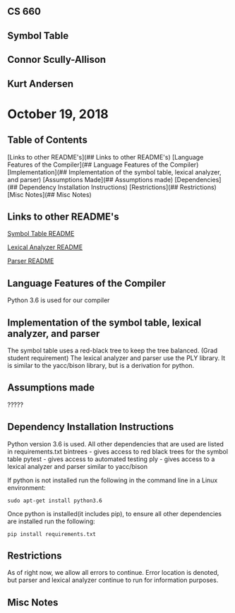 ## CS 660
## Symbol Table

## Connor Scully-Allison
## Kurt Andersen
# October 19, 2018

## Table of Contents
[Links to other README's](## Links to other README's)
[Language Features of the Compiler](## Language Features of the Compiler)
[Implementation](## Implementation of the symbol table, lexical analyzer, and parser)
[Assumptions Made](## Assumptions made)
[Dependencies](## Dependency Installation Instructions)
[Restrictions](## Restrictions)
[Misc Notes](## Misc Notes)

## Links to other README's
[Symbol Table README](./SymbolTable/README.md)

[Lexical Analyzer README](./LexicalAnalizer/README.md)

[Parser README](./Parser/README.md)

## Language Features of the Compiler
Python 3.6 is used for our compiler

## Implementation of the symbol table, lexical analyzer, and parser
The symbol table uses a red-black tree to keep the tree balanced. (Grad student requirement)
The lexical analyzer and parser use the PLY library.  It is similar to the yacc/bison library,
but is a derivation for python.

## Assumptions made
?????

## Dependency Installation Instructions
Python version 3.6 is used.
All other dependencies that are used are listed in requirements.txt
	bintrees - gives access to red black trees for the symbol table
	pytest - gives access to automated testing
	ply - gives access to a lexical analyzer and parser similar to yacc/bison

If python is not installed run the following in the command line in a Linux environment:
```
sudo apt-get install python3.6
```
Once python is installed(it includes pip), to ensure all other dependencies are installed run the following:
```
pip install requirements.txt
```

## Restrictions
As of right now, we allow all errors to continue.  Error location is denoted, but parser and lexical analyzer
continue to run for information purposes.

## Misc Notes



